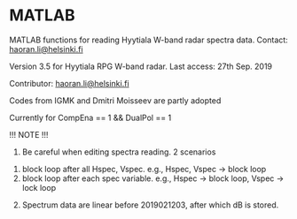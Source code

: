 # MATLAB

MATLAB functions for reading Hyytiala W-band radar spectra data.
Contact: haoran.li@helsinki.fi

Version 3.5 for Hyytiala RPG W-band radar. Last access: 27th Sep. 2019

Contributor: haoran.li@helsinki.fi

Codes from IGMK and Dmitri Moisseev are partly adopted

Currently for CompEna == 1 && DualPol == 1 

!!! NOTE !!!

1. Be careful when editing spectra reading. 2 scenarios  
  1) block loop after all Hspec, Vspec. e.g., Hspec,  Vspec -> block loop  
  2) block loop after each spec variable. e.g., Hspec -> block loop, Vspec -> lock loop 
  
2. Spectrum data are linear before 2019021203, after which dB is stored.
